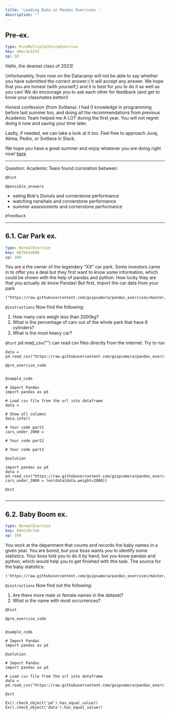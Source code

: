 ```yaml
---
title: 'Loading Data in Pandas Exercises '
description: ""
---
```


## Pre-ex.

```yaml
type: PureMultipleChoiceExercise
key: d8ec3e3242
xp: 50
```

Hello, the dearest class of 2023!

Unfortunately, from now on the Datacamp will not be able to say whether you have submitted the correct answer:( It will accept any answer. We hope that you are honest (with yourself;) and it is best for you to do it as well as you can!
We do encourage you to ask each other for feedback (and get to know your classmates better)!

Honest confession (from Svitlana): I had 0 knowledge in programming before last summer too, and doing all the recommendations from previous Academic Team helped me A LOT during the first year. You will not regret doing it now and saving your time later.

Lastly, if needed, we can take a look at it too. Feel free to approach Juraj, Akma, Pedro, or Svitlana in Slack.

We hope you have a great summer and enjoy whatever you are doing right now!  [here](https://drive.google.com/drive/u/0/folders/0ABSyXGLltNH9Uk9PVA)

<hr />
Question: Academic Team found correlation between: 

`@hint`


`@possible_answers`
- eating Bob's Donuts and cornerstone performance
- watching narwhals and cornerstone performance
- summer assessments and cornerstone performance

`@feedback`


---

## 6.1. Car Park ex.

```yaml
type: NormalExercise
key: 08fb6ad600
xp: 100
```

You are a the owner of the legendary “XX” car park. Some investors came in to offer you a deal but they first want to know some information, which could be shown with the help of pandas and python. How lucky they are that you actually do know Pandas! But first, import the car data from your park 
```
("https://raw.githubusercontent.com/guipsamora/pandas_exercises/master/05_Merge/Auto_MPG/cars2.csv").
```

`@instructions`
Now find the following:
1. How many cars weigh less than 2000kg?
2. What is the percentage of cars out of the whole park that have 8 cylinders?
3. What is the most heavy car?

`@hint`
pd.read_csv("") can read csv files directly from the internet. 
Try to run
```
data = pd.read_csv("https://raw.githubusercontent.com/guipsamora/pandas_exercises/master/05_Merge/Auto_MPG/cars2.csv")
```

`@pre_exercise_code`
```{python}

```

`@sample_code`
```{python}
# Import Pandas
import pandas as pd

# Load csv file from the url into dataframe
data = 

# Show all columns
data.info()

# Your code part1
cars_under_2000 = 

# Your code part2

# Your code part3
```

`@solution`
```{python}
import pandas as pd
data = pd.read_csv("https://raw.githubusercontent.com/guipsamora/pandas_exercises/master/05_Merge/Auto_MPG/cars2.csv")
cars_under_2000 = len(data[data.weight<2000])
```

`@sct`
```{python}

```

---

## 6.2. Baby Boom ex.

```yaml
type: NormalExercise
key: 0d4239c7e6
xp: 100
```

You work at the department that counts and records the baby names in a given year. You are bored, but your boss wants you to identify some statistics. Your boss told you to do it by hand, but you know pandas and python, which would help you to get finished with this task. The source for the baby statistics: 
```
('https://raw.githubusercontent.com/guipsamora/pandas_exercises/master/06_Stats/US_Baby_Names/US_Baby_Names_right.csv').
```

`@instructions`
Now find out the following: 

1. Are there more male or female names in the dataset?
2. What is the name with most occurrences?

`@hint`


`@pre_exercise_code`
```{python}

```

`@sample_code`
```{python}
# Import Pandas
import pandas as pd

```

`@solution`
```{python}
# Import Pandas
import pandas as pd

# Load csv file from the url into dataframe
data = pd.read_csv("https://raw.githubusercontent.com/guipsamora/pandas_exercises/master/05_Merge/Auto_MPG/cars2.csv")
```

`@sct`
```{python}
Ex().check_object('pd').has_equal_value()
Ex().check_object('data').has_equal_value()
```
